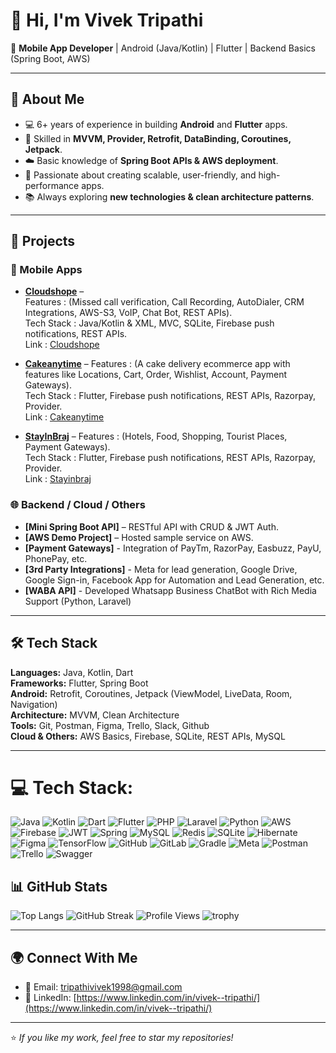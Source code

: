 # 👋 Hi, I'm Vivek Tripathi

🚀 **Mobile App Developer** | Android (Java/Kotlin) | Flutter | Backend Basics (Spring Boot, AWS)

---

## 🌟 About Me
- 💻 6+ years of experience in building **Android** and **Flutter** apps.  
- 🔨 Skilled in **MVVM, Provider, Retrofit, DataBinding, Coroutines, Jetpack**.  
- ☁️ Basic knowledge of **Spring Boot APIs & AWS deployment**.  
- 🎯 Passionate about creating scalable, user-friendly, and high-performance apps.  
- 📚 Always exploring **new technologies & clean architecture patterns**.  

---

## 📂 Projects

### 📱 Mobile Apps
- **[Cloudshope](#)** –  
  Features : (Missed call verification, Call Recording, AutoDialer, CRM Integrations, AWS-S3, VoIP, Chat Bot, REST APIs).<br>
  Tech Stack : Java/Kotlin & XML, MVC, SQLite, Firebase push notifications, REST APIs.<br>
  Link : [Cloudshope](https://play.google.com/store/apps/details?id=com.cloudshope.androidapp)<br>

- **[Cakeanytime](#)** –
  Features : (A cake delivery ecommerce app with features like Locations, Cart, Order, Wishlist, Account, Payment Gateways).<br>
  Tech Stack : Flutter, Firebase push notifications, REST APIs, Razorpay, Provider.<br>
  Link : [Cakeanytime](https://play.google.com/store/apps/details?id=com.ac.pg.cakeanytime)
  
- **[StayInBraj](#)** –
  Features : (Hotels, Food, Shopping, Tourist Places, Payment Gateways).<br>
  Tech Stack : Flutter, Firebase push notifications, REST APIs, Razorpay, Provider.<br>
  Link : [Stayinbraj](https://play.google.com/store/apps/details?id=com.stayinbraj.stayinbraj)

### 🌐 Backend / Cloud / Others
- **[Mini Spring Boot API]** – RESTful API with CRUD & JWT Auth.  
- **[AWS Demo Project]** – Hosted sample service on AWS.
- **[Payment Gateways]** - Integration of PayTm, RazorPay, Easbuzz, PayU, PhonePay, etc.
- **[3rd Party Integrations]** - Meta for lead generation, Google Drive, Google Sign-in, Facebook App for Automation and Lead Generation, etc.
- **[WABA API]** - Developed Whatsapp Business ChatBot with Rich Media Support (Python, Laravel)


---

## 🛠️ Tech Stack
**Languages:** Java, Kotlin, Dart  
**Frameworks:** Flutter, Spring Boot  
**Android:** Retrofit, Coroutines, Jetpack (ViewModel, LiveData, Room, Navigation)  
**Architecture:** MVVM, Clean Architecture  
**Tools:** Git, Postman, Figma, Trello, Slack, Github  
**Cloud & Others:** AWS Basics, Firebase, SQLite, REST APIs, MySQL  

---

# 💻 Tech Stack:
![Java](https://img.shields.io/badge/java-%23ED8B00.svg?style=for-the-badge&logo=openjdk&logoColor=white) ![Kotlin](https://img.shields.io/badge/kotlin-%237F52FF.svg?style=for-the-badge&logo=kotlin&logoColor=white) ![Dart](https://img.shields.io/badge/dart-%230175C2.svg?style=for-the-badge&logo=dart&logoColor=white) ![Flutter](https://img.shields.io/badge/Flutter-%2302569B.svg?style=for-the-badge&logo=Flutter&logoColor=white) ![PHP](https://img.shields.io/badge/php-%23777BB4.svg?style=for-the-badge&logo=php&logoColor=white) ![Laravel](https://img.shields.io/badge/laravel-%23FF2D20.svg?style=for-the-badge&logo=laravel&logoColor=white) ![Python](https://img.shields.io/badge/python-3670A0?style=for-the-badge&logo=python&logoColor=ffdd54) ![AWS](https://img.shields.io/badge/AWS-%23FF9900.svg?style=for-the-badge&logo=amazon-aws&logoColor=white) ![Firebase](https://img.shields.io/badge/firebase-%23039BE5.svg?style=for-the-badge&logo=firebase) ![JWT](https://img.shields.io/badge/JWT-black?style=for-the-badge&logo=JSON%20web%20tokens) ![Spring](https://img.shields.io/badge/spring-%236DB33F.svg?style=for-the-badge&logo=spring&logoColor=white) ![MySQL](https://img.shields.io/badge/mysql-4479A1.svg?style=for-the-badge&logo=mysql&logoColor=white) ![Redis](https://img.shields.io/badge/redis-%23DD0031.svg?style=for-the-badge&logo=redis&logoColor=white) ![SQLite](https://img.shields.io/badge/sqlite-%2307405e.svg?style=for-the-badge&logo=sqlite&logoColor=white) ![Hibernate](https://img.shields.io/badge/Hibernate-59666C?style=for-the-badge&logo=Hibernate&logoColor=white) ![Figma](https://img.shields.io/badge/figma-%23F24E1E.svg?style=for-the-badge&logo=figma&logoColor=white) ![TensorFlow](https://img.shields.io/badge/TensorFlow-%23FF6F00.svg?style=for-the-badge&logo=TensorFlow&logoColor=white) ![GitHub](https://img.shields.io/badge/github-%23121011.svg?style=for-the-badge&logo=github&logoColor=white) ![GitLab](https://img.shields.io/badge/gitlab-%23181717.svg?style=for-the-badge&logo=gitlab&logoColor=white) ![Gradle](https://img.shields.io/badge/Gradle-02303A.svg?style=for-the-badge&logo=Gradle&logoColor=white) ![Meta](https://img.shields.io/badge/Meta-%230467DF.svg?style=for-the-badge&logo=Meta&logoColor=white) ![Postman](https://img.shields.io/badge/Postman-FF6C37?style=for-the-badge&logo=postman&logoColor=white) ![Trello](https://img.shields.io/badge/Trello-%23026AA7.svg?style=for-the-badge&logo=Trello&logoColor=white) ![Swagger](https://img.shields.io/badge/-Swagger-%23Clojure?style=for-the-badge&logo=swagger&logoColor=white)


## 📊 GitHub Stats
![Top Langs](https://github-readme-stats.vercel.app/api/top-langs/?username=tripathivivek98&layout=compact&theme=radical)
![GitHub Streak](https://streak-stats.demolab.com?user=tripathivivek98&theme=radical&hide_border=true)
![Profile Views](https://komarev.com/ghpvc/?username=tripathivivek98&color=blue)
![trophy](https://github-profile-trophy.vercel.app/?username=tripathivivek98&theme=radical&margin-w=15&margin-h=15)





---

## 🌍 Connect With Me
- 📧 Email: [tripathivivek1998@gmail.com](mailto:tripathivivek1998@gmail.com)  
- 💼 LinkedIn: [https://www.linkedin.com/in/vivek--tripathi/](https://www.linkedin.com/in/vivek--tripathi/)    

---

⭐️ _If you like my work, feel free to star my repositories!_
